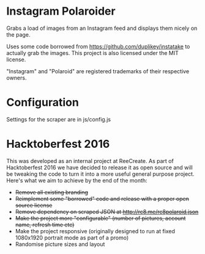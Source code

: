 Instagram Polaroider
===================

Grabs a load of images from an Instagram feed and displays them nicely on the page.

Uses some code borrowed from https://github.com/duplikey/instatake to actually grab the images. This project is also licensed under the MIT license.

"Instagram" and "Polaroid" are registered trademarks of their respective owners.

Configuration
=============

Settings for the scraper are in js/config.js

Hacktoberfest 2016
==================

This was developed as an internal project at ReeCreate. As part of Hacktoberfest 2016 we have decided to release it as open source and will be tweaking the code to turn it into a more useful general purpose project. Here's what we aim to achieve by the end of the month:

- ~~Remove all existing branding~~
- ~~Reimplement some "borrowed" code and release with a proper open source license~~
- ~~Remove dependency on scraped JSON at http://rc8.me/rc8polaroid.json~~
- ~~Make the project more "configurable" (number of pictures, account name, refresh time etc)~~
- Make the project responsive (originally designed to run at fixed 1080x1920 portrait mode as part of a promo)
- Randomise picture sizes and layout